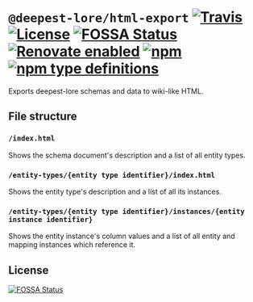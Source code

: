 # `@deepest-lore/html-export` [![Travis](https://img.shields.io/travis/deepest-lore/html-export.svg)](https://travis-ci.org/deepest-lore/html-export) [![License](https://img.shields.io/github/license/deepest-lore/html-export.svg)](license) [![FOSSA Status](https://app.fossa.io/api/projects/git%2Bgithub.com%2Fdeepest-lore%2Fhtml-export.svg?type=shield)](https://app.fossa.io/projects/git%2Bgithub.com%2Fdeepest-lore%2Fhtml-export?ref=badge_shield) [![Renovate enabled](https://img.shields.io/badge/renovate-enabled-brightgreen.svg)](https://renovatebot.com/) [![npm](https://img.shields.io/npm/v/@deepest-lore/html-export.svg)](https://www.npmjs.com/package/@deepest-lore/html-export) [![npm type definitions](https://img.shields.io/npm/types/@deepest-lore/html-export.svg)](https://www.npmjs.com/package/@deepest-lore/html-export)

Exports deepest-lore schemas and data to wiki-like HTML.

## File structure

### `/index.html`

Shows the schema document's description and a list of all entity types.

### `/entity-types/{entity type identifier}/index.html`

Shows the entity type's description and a list of all its instances.

### `/entity-types/{entity type identifier}/instances/{entity instance identifier}`

Shows the entity instance's column values and a list of all entity and mapping instances which reference it.

## License

[![FOSSA Status](https://app.fossa.io/api/projects/git%2Bgithub.com%2Fdeepest-lore%2Fhtml-export.svg?type=large)](https://app.fossa.io/projects/git%2Bgithub.com%2Fdeepest-lore%2Fhtml-export?ref=badge_large)
